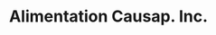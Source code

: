 ---
title: "Alimentation Causap. Inc."
url: /causapscal/alimentation-causap-inc/
shop: convenience
---